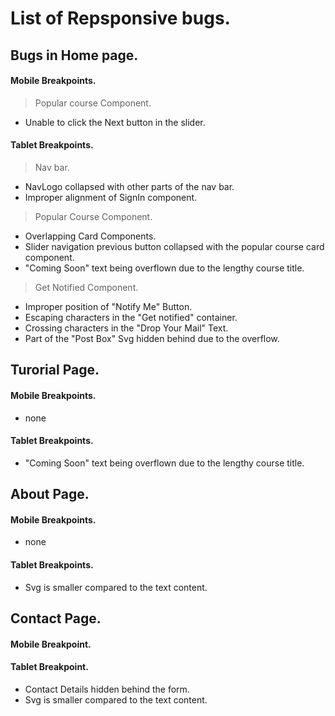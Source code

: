 # List of Repsponsive bugs.


## Bugs in Home page.

#### Mobile Breakpoints.

> Popular course Component.
    
  - Unable to click the Next button in the slider.


#### Tablet Breakpoints.

> Nav bar.

-   NavLogo collapsed with other parts of the nav bar.
-   Improper alignment of SignIn component. 
   
> Popular Course Component.
-  Overlapping Card Components.
-  Slider navigation previous button collapsed with the popular course card component.
- "Coming Soon" text being overflown due to the lengthy course title.

> Get Notified Component.  
    
-  Improper position of "Notify Me" Button.
-  Escaping characters in the "Get notified" container. 
-  Crossing characters in the "Drop Your Mail" Text.
-  Part of the "Post Box" Svg hidden behind due to the overflow.  

   
   
## Turorial Page.

#### Mobile Breakpoints.

- none


#### Tablet Breakpoints.

-  "Coming Soon" text being overflown due to the lengthy course title.



## About Page.

#### Mobile Breakpoints.

- none
#### Tablet Breakpoints.

-  Svg is smaller compared to the text content.




## Contact Page.

#### Mobile Breakpoint.



#### Tablet Breakpoint.

-  Contact Details hidden behind the form.
-  Svg is smaller compared to the text content.



